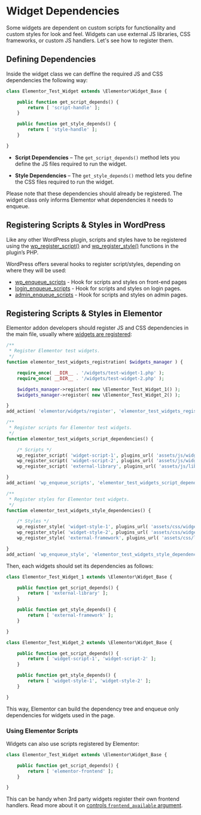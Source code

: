 # Widget Dependencies

<Badge type="tip" vertical="top" text="Elementor Core" /> <Badge type="warning" vertical="top" text="Intermediate" />

Some widgets are dependent on custom scripts for functionality and custom styles for look and feel. Widgets can use external JS libraries, CSS frameworks, or custom JS handlers. Let's see how to register them.

## Defining Dependencies

Inside the widget class we can deffine the required JS and CSS dependencies the following way:

```php
class Elementor_Test_Widget extends \Elementor\Widget_Base {

	public function get_script_depends() {
		return [ 'script-handle' ];
	}

	public function get_style_depends() {
		return [ 'style-handle' ];
	}

}
```

* **Script Dependencies** – The `get_script_depends()` method lets you define the JS files required to run the widget.

* **Style Dependencies** – The `get_style_depends()` method lets you define the CSS files required to run the widget.

Please note that these dependencies should already be registered. The widget class only informs Elementor what dependencies it needs to enqueue.

## Registering Scripts & Styles in WordPress

Like any other WordPress plugin, scripts and styles have to be registered using the [wp_register_script()](https://developer.wordpress.org/reference/functions/wp_register_script/) and [wp_register_style()](https://developer.wordpress.org/reference/functions/wp_register_style/) functions in the plugin’s PHP.

WordPress offers several hooks to register script/styles, depending on where they will be used:

* [wp_enqueue_scripts](https://developer.wordpress.org/reference/hooks/wp_enqueue_scripts/) - Hook for scripts and styles on front-end pages
* [login_enqueue_scripts](https://developer.wordpress.org/reference/hooks/login_enqueue_scripts/) - Hook for scripts and styles on login pages.
* [admin_enqueue_scripts](https://developer.wordpress.org/reference/hooks/admin_enqueue_scripts/) - Hook for scripts and styles on admin pages.

## Registering Scripts & Styles in Elementor

Elementor addon developers should register JS and CSS dependencies in the main file, usually where [widgets are registered](./add-new-widget/):

```php
/**
 * Register Elementor test widgets.
 */
function elementor_test_widgets_registration( $widgets_manager ) {

	require_once( __DIR__ . '/widgets/test-widget-1.php' );
	require_once( __DIR__ . '/widgets/test-widget-2.php' );

	$widgets_manager->register( new \Elementor_Test_Widget_1() );
	$widgets_manager->register( new \Elementor_Test_Widget_2() );

}
add_action( 'elementor/widgets/register', 'elementor_test_widgets_registration' );

/**
 * Register scripts for Elementor test widgets.
 */
function elementor_test_widgets_script_dependencies() {

	/* Scripts */
	wp_register_script( 'widget-script-1', plugins_url( 'assets/js/widget-script-1.js', __FILE__ ) );
	wp_register_script( 'widget-script-2', plugins_url( 'assets/js/widget-script-2.js', __FILE__ ), [ 'external-library' ] );
	wp_register_script( 'external-library', plugins_url( 'assets/js/libs/external-library.js', __FILE__ ) );

}
add_action( 'wp_enqueue_scripts', 'elementor_test_widgets_script_dependencies' );

/**
 * Register styles for Elementor test widgets.
 */
function elementor_test_widgets_style_dependencies() {

	/* Styles */
	wp_register_style( 'widget-style-1', plugins_url( 'assets/css/widget-style-1.css', __FILE__ ) );
	wp_register_style( 'widget-style-2', plugins_url( 'assets/css/widget-style-2.css', __FILE__ ), [ 'external-framework' ] );
	wp_register_style( 'external-framework', plugins_url( 'assets/css/libs/external-framework.css', __FILE__ ) );

}
add_action( 'wp_enqueue_style', 'elementor_test_widgets_style_dependencies' );
```

Then, each widgets should set its dependencies as follows:

```php
class Elementor_Test_Widget_1 extends \Elementor\Widget_Base {

	public function get_script_depends() {
		return [ 'external-library' ];
	}

	public function get_style_depends() {
		return [ 'external-framework' ];
	}

}
```

```php
class Elementor_Test_Widget_2 extends \Elementor\Widget_Base {

	public function get_script_depends() {
		return [ 'widget-script-1', 'widget-script-2' ];
	}

	public function get_style_depends() {
		return [ 'widget-style-1', 'widget-style-2' ];
	}

}
```

This way, Elementor can build the dependency tree and enqueue only dependencies for widgets used in the page.

### Using Elementor Scripts

Widgets can also use scripts registered by Elementor:

```php
class Elementor_Test_Widget extends \Elementor\Widget_Base {

	public function get_script_depends() {
		return [ 'elementor-frontend' ];
	}

}
```

This can be handy when 3rd party widgets register their own frontend handlers. Read more about it on [controls `frontend_available` argument](./../editor-controls/frontend-available/).
